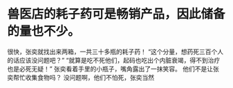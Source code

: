 # 兽医店的耗子药可是畅销产品，因此储备的量也不少。
很快，张奕就找出来两箱，一共三十多瓶的耗子药！
“这个分量，想药死三百个人的话应该没问题吧？”
“就算是吃不死他们，起码也吃出个内脏衰竭，得不到治疗也是必死无疑！”
张奕看着手里的小瓶子，嘴角露出了一抹笑容。
他们不是让张奕帮忙收集食物吗？
没问题啊，他们不怕死，张奕当然

